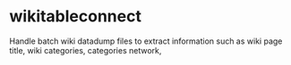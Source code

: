 # wikitableconnect

Handle batch wiki datadump files to extract information such as wiki page title, wiki categories, categories network,
